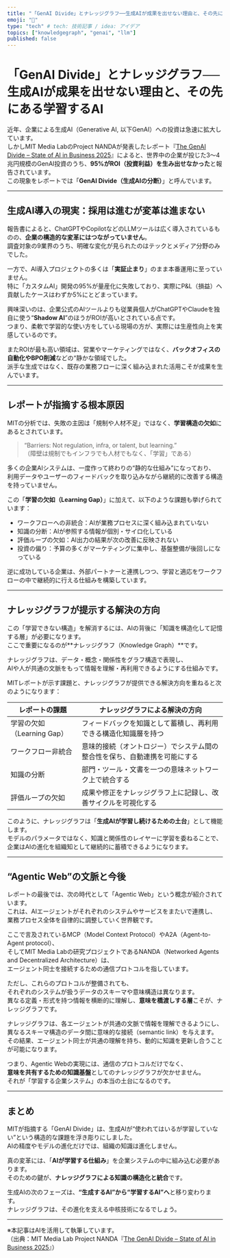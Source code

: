 ```yaml
---
title: "「GenAI Divide」とナレッジグラフ──生成AIが成果を出せない理由と、その先にある学習するAI"
emoji: "🧠"
type: "tech" # tech: 技術記事 / idea: アイデア
topics: ["knowledgegraph", "genai", "llm"]
published: false
---
```


# 「GenAI Divide」とナレッジグラフ──生成AIが成果を出せない理由と、その先にある学習するAI

近年、企業による生成AI（Generative AI, 以下GenAI）への投資は急速に拡大しています。  
しかしMIT Media LabのProject NANDAが発表したレポート『[The GenAI Divide – State of AI in Business 2025](https://mlq.ai/media/quarterly_decks/v0.1_State_of_AI_in_Business_2025_Report.pdf)』によると、世界中の企業が投じた3〜4兆円規模のGenAI投資のうち、**95%がROI（投資利益）を生み出せなかった**と報告されています。  
この現象をレポートでは「**GenAI Divide（生成AIの分断）**」と呼んでいます。

---

## 生成AI導入の現実：採用は進むが変革は進まない

報告書によると、ChatGPTやCopilotなどのLLMツールは広く導入されているものの、**企業の構造的な変革にはつながっていません**。  
調査対象の9業界のうち、明確な変化が見られたのはテックとメディア分野のみでした。

一方で、AI導入プロジェクトの多くは「**実証止まり**」のまま本番運用に至っていません。  
特に「カスタムAI」開発の95%が量産化に失敗しており、実際にP&L（損益）へ貢献したケースはわずか5%にとどまっています。

興味深いのは、企業公式のAIツールよりも従業員個人がChatGPTやClaudeを独自に使う“**Shadow AI**”のほうがROIが高いとされている点です。  
つまり、柔軟で学習的な使い方をしている現場の方が、実際には生産性向上を実感しているのです。

またROIが最も高い領域は、営業やマーケティングではなく、**バックオフィスの自動化やBPO削減**などの“静かな領域でした。  
派手な生成ではなく、既存の業務フローに深く組み込まれた活用こそが成果を生んでいます。

---

## レポートが指摘する根本原因

MITの分析では、失敗の主因は「規制や人材不足」ではなく、**学習構造の欠如**にあるとされています。

> “Barriers: Not regulation, infra, or talent, but learning.”  
> （障壁は規制でもインフラでも人材でもなく、「学習」である）

多くの企業AIシステムは、一度作って終わりの“静的な仕組み”になっており、  
利用データやユーザーのフィードバックを取り込みながら継続的に改善する構造を持っていません。

この「**学習の欠如（Learning Gap）**」に加えて、以下のような課題も挙げられています：

- ワークフローへの非統合：AIが業務プロセスに深く組み込まれていない
- 知識の分断：AIが参照する情報が個別・サイロ化している
- 評価ループの欠如：AI出力の結果が次の改善に反映されない
- 投資の偏り：予算の多くがマーケティングに集中し、基盤整備が後回しになっている

逆に成功している企業は、外部パートナーと連携しつつ、学習と適応をワークフローの中で継続的に行える仕組みを構築しています。

---

## ナレッジグラフが提示する解決の方向

この「学習できない構造」を解消するには、AIの背後に「知識を構造化して記憶する層」が必要になります。  
ここで重要になるのが**ナレッジグラフ（Knowledge Graph）**です。

ナレッジグラフは、データ・概念・関係性をグラフ構造で表現し、  
AIや人が共通の文脈をもって情報を理解・再利用できるようにする仕組みです。

MITレポートが示す課題と、ナレッジグラフが提供できる解決方向を重ねると次のようになります：

| レポートの課題             | ナレッジグラフによる解決の方向                                             |
| -------------------------- | -------------------------------------------------------------------------- |
| 学習の欠如（Learning Gap） | フィードバックを知識として蓄積し、再利用できる構造化知識層を持つ           |
| ワークフロー非統合         | 意味的接続（オントロジー）でシステム間の整合性を保ち、自動連携を可能にする |
| 知識の分断                 | 部門・ツール・文書を一つの意味ネットワーク上で統合する                     |
| 評価ループの欠如           | 成果や修正をナレッジグラフ上に記録し、改善サイクルを可視化する             |

このように、ナレッジグラフは「**生成AIが学習し続けるための土台**」として機能します。  
モデルのパラメータではなく、知識と関係性のレイヤーに学習を委ねることで、  
企業はAIの進化を組織知として継続的に蓄積できるようになります。

---

## “Agentic Web”の文脈と今後

レポートの最後では、次の時代として「Agentic Web」という概念が紹介されています。  
これは、AIエージェントがそれぞれのシステムやサービスをまたいで連携し、  
業務プロセス全体を自律的に調整していく世界観です。

ここで言及されているMCP（Model Context Protocol）やA2A（Agent-to-Agent protocol）、  
そしてMIT Media Labの研究プロジェクトであるNANDA（Networked Agents and Decentralized Architecture）は、  
エージェント同士を接続するための通信プロトコルを指しています。

ただし、これらのプロトコルが整備されても、  
それぞれのシステムが扱うデータのスキーマや意味構造は異なります。  
異なる定義・形式を持つ情報を横断的に理解し、**意味を橋渡しする層**こそが、ナレッジグラフです。  

ナレッジグラフは、各エージェントが共通の文脈で情報を理解できるようにし、  
異なるスキーマ構造のデータ間に意味的な接続（semantic link）を与えます。  
その結果、エージェント同士が共通の理解を持ち、動的に知識を更新し合うことが可能になります。

つまり、Agentic Webの実現には、通信のプロトコルだけでなく、  
**意味を共有するための知識基盤**としてのナレッジグラフが欠かせません。  
それが「学習する企業システム」の本当の土台になるのです。

---

## まとめ

MITが指摘する「GenAI Divide」は、生成AIが“使われてはいるが学習していない”という構造的な課題を浮き彫りにしました。  
AIの精度やモデルの進化だけでは、組織の知識は進化しません。

真の変革には、「**AIが学習する仕組み**」を企業システムの中に組み込む必要があります。  
そのための鍵が、**ナレッジグラフによる知識の構造化と統合**です。

生成AIの次のフェーズは、**“生成するAI”から“学習するAI”へ**と移り変わります。  
ナレッジグラフは、その進化を支える中核技術になるでしょう。

---

※本記事はAIを活用して執筆しています。  
（出典：MIT Media Lab Project NANDA『[The GenAI Divide – State of AI in Business 2025](https://mlq.ai/media/quarterly_decks/v0.1_State_of_AI_in_Business_2025_Report.pdf)』）
